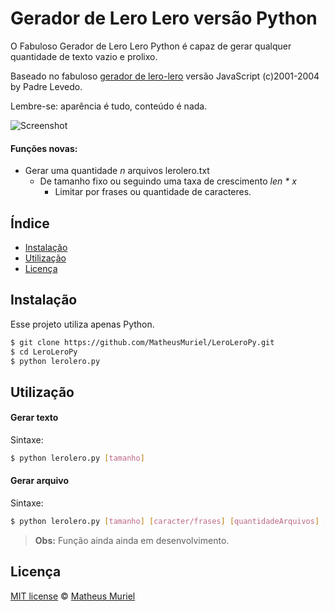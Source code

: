 # Gerador de Lero Lero versão Python

O Fabuloso Gerador de Lero Lero Python é capaz de gerar qualquer quantidade de texto vazio e prolixo.


Baseado no fabuloso [gerador de lero-lero](http://lerolero.bgnweb.com.br/) versão JavaScript (c)2001-2004 by Padre Levedo.


Lembre-se: aparência é tudo, conteúdo é nada.

![Screenshot](https://i.imgur.com/48Zvekn.png)

#### Funções novas: 
- Gerar uma quantidade _n_ arquivos lerolero.txt 
	- De tamanho fixo ou seguindo uma taxa de crescimento _len * x_
		- Limitar por frases ou quantidade de caracteres.


## Índice
- [Instalação](#instalação)
- [Utilização](#utilização)
- [Licença](#licença)

## Instalação
Esse projeto utiliza apenas Python.

```sh
$ git clone https://github.com/MatheusMuriel/LeroLeroPy.git
$ cd LeroLeroPy
$ python lerolero.py
```

## Utilização
#### Gerar texto
Sintaxe:
```sh
$ python lerolero.py [tamanho]
```
	

#### Gerar arquivo	
Sintaxe:
```sh
$ python lerolero.py [tamanho] [caracter/frases] [quantidadeArquivos] [taxaCrescimento] [nomearquivo]
```
> **Obs:** Função ainda ainda em desenvolvimento.


## Licença
[MIT license](LICENSE) &copy; [Matheus Muriel](https://github.com/MatheusMuriel/)

